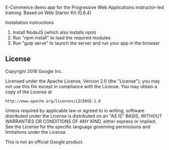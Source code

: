 E-Commerce demo app for the Progressive Web Applications instructor-led
training. Based on Web Starter Kit (0.6.4)

Installation instructions
1. Install NodeJS (which also installs npm)
2. Run "npm install" to load the required modules
3. Run "gulp serve" to launch the server and run your app in the browser


## License

Copyright 2016 Google Inc.

Licensed under the Apache License, Version 2.0 (the "License");
you may not use this file except in compliance with the License.
You may obtain a copy of the License at

    http://www.apache.org/licenses/LICENSE-2.0

Unless required by applicable law or agreed to in writing, software
distributed under the License is distributed on an "AS IS" BASIS,
WITHOUT WARRANTIES OR CONDITIONS OF ANY KIND, either express or implied.
See the License for the specific language governing permissions and
limitations under the License.

This is not an official Google product.
